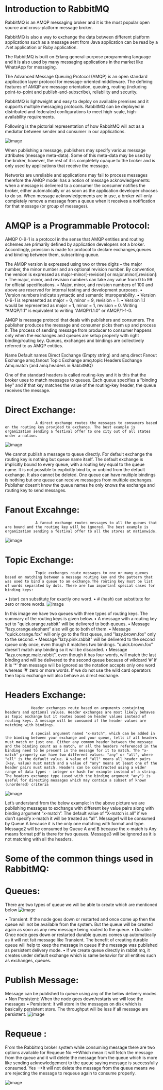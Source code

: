 # Introduction to RabbitMQ

RabbitMQ is an AMQP messaging broker and it is the most popular open source and cross-platform message broker.
 
RabbitMQ is also a way to exchange the data between different platform applications such as a message sent from Java application can be read by a .Net application or Ruby application.
 
The RabbitMQ is built on Erlang general-purpose programming language and it is also used by many messaging applications in the market like WhatsApp for messaging.

The Advanced Message Queuing Protocol (AMQP) is an open standard application layer protocol for message-oriented middleware. The defining features of AMQP are message orientation, queuing, routing (including point-to-point and publish-and-subscribe), reliability and security.

RabbitMQ is lightweight and easy to deploy on available premises and it supports multiple messaging protocols. RabbitMQ can be deployed in distributed and federated configurations to meet high-scale, high-availability requirements.
 
Following is the pictorial representation of how RabbitMQ will act as a mediator between sender and consumer in our applications.

![image](https://user-images.githubusercontent.com/21335378/49988978-95678200-ff2d-11e8-908f-72d02a452519.png)

When publishing a message, publishers may specify various message attributes (message meta-data). Some of this meta-data may be used by the broker, however, the rest of it is completely opaque to the broker and is only used by applications that receive the message.

Networks are unreliable and applications may fail to process messages therefore the AMQP model has a notion of message acknowledgements: when a message is delivered to a consumer the consumer notifies the broker, either automatically or as soon as the application developer chooses to do so. When message acknowledgements are in use, a broker will only completely remove a message from a queue when it receives a notification for that message (or group of messages).

# AMQP is a Programmable Protocol:

AMQP 0-9-1 is a protocol in the sense that AMQP entities and routing schemes are primarily defined by application developers not a broker. Accordingly, provision is made for protocol to declare exchanges,queues and binding between them, subscribing queue.

The AMQP version is expressed using two or three digits – the major number, the minor number and an optional revision number. By convention, the version is expressed as major-minor[-revision] or major.minor[.revision]:
 •	The major, minor, and revision numbers can take any value from 0 to 99 for official specifications.
 •	Major, minor, and revision numbers of 100 and above are reserved for internal testing and development purposes.
 •	Version numbers indicate syntactic and semantic interoperability.
 •	Version 0-9-1 is represented as major = 0, minor = 9, revision = 1.
 •	Version 1.1 would be represented as major = 1, minor = 1, revision = 0. Writing “AMQP/1.1” is equivalent to writing “AMQP/1.1.0” or AMQP/1-1-0.

AMQP is message protocol that deals with publishers and consumers. The publisher produces the message and consumer picks them up and process it. The process of sending message from producer to consumer happens only when the exchanges and queues are setup properly with right binding/routing key.
Queues, exchanges and bindings are collectively referred to as AMQP entities.

Name	Default names
Direct Exchange	(Empty string) and amq.direct
Fanout Exchange	amq.fanout
Topic Exchange	amq.topic
Headers Exchange	Amq.match  (and amq.headers in RabbitMQ)

One of the standard headers is called routing-key and it is this that the broker uses to match messages to queues. Each queue specifies a "binding key" and if that key matches the value of the routing-key header, the queue receives the message.

# Direct Exchange:
                  A direct exchange routes the messages to consumers based on the routing key provided to exchange. The best example is organization sending a festival offer to one city out of all states under a nation.
![image](https://user-images.githubusercontent.com/21335378/49989076-f0997480-ff2d-11e8-893e-38ebcb1c74c1.png)

We cannot publish a message to queue directly. For default exchange the routing key is nothing but queue name itself.
The default exchange is implicitly bound to every queue, with a routing key equal to the queue name.
It is not possible to explicitly bind to, or unbind from the default exchange. It also cannot be deleted.
One queue can have multiple bindings is nothing but one queue can receive messages from multiple exchanges.
Publisher doesn’t know the queue names he only knows the exchange and routing key to send messages.

# Fanout Excahnge:
                  A fanout exchange routes messages to all the queues that are bound and the routing key will be ignored. The best example is organization sending a festival offer to all the stores at nationwide.

![image](https://user-images.githubusercontent.com/21335378/49989144-1f174f80-ff2e-11e8-8702-42ccfb1ee733.png)

# Topic Exchange:
                  Topic exchanges route messages to one or many queues based on matching between a message routing key and the pattern that was used to bind a queue to an exchange.The routing key must be list of words separated by dots. There are two important special cases for binding keys:
 •	(star) can substitute for exactly one word.
 •	# (hash) can substitute for zero or more words.
![image](https://user-images.githubusercontent.com/21335378/49989159-30605c00-ff2e-11e8-8077-a342a1ca6656.png)

In this image we have two queues with three types of routing keys. The summary of the routing keys is given below.
•	A message with a routing key set to "quick.orange.rabbit" will be delivered to both queues. 
•	Message "lazy.orange.elephant" also will go to both of them.
•	Message "quick.orange.fox" will only go to the first queue, and "lazy.brown.fox" only to the second.
•	Message  "lazy.pink.rabbit" will be delivered to the second queue only once, even though it matches two bindings. "quick.brown.fox" doesn't match any binding so it will be discarded.
•	Message “lazy.orange.male.rabbit", even though it has four words, will match the last binding and will be delivered to the second queue because of wildcard ‘#’ if it is ‘*’ then message will be ignored as the notation accepts only one word whereas ‘#’ zero or more words.
 If we do not use the wild card operators then topic exchange will also behave as direct exchange.

# Headers Exchange:
                Header exchanges route based on arguments containing headers and optional values. Header exchanges are most likely behaves as topic exchange but it routes based on header values instead of routing keys. A message will be consumed if the header values are matching with bindings.

                A special argument named "x-match", which can be added in the binding between your exchange and your queue, tells if all headers must match or just one. Either any common header between the message and the binding count as a match, or all the headers referenced in the binding need to be present in the message for it to match. The "x-match" property can have two different values: "any" or "all", where "all" is the default value. A value of "all" means all header pairs (key, value) must match and a value of "any" means at least one of the header pairs must match. Headers can be constructed using a wider range of data types - integer or hash for example instead of a string. The headers exchange type (used with the binding argument "any") is useful for directing messages which may contain a subset of known (unordered) criteria

![image](https://user-images.githubusercontent.com/21335378/49989185-4d952a80-ff2e-11e8-97e6-dd09fc40ed16.png)

Let’s understand from the below example:
In the above picture we are publishing messages to exchange with different key value pairs along with binding argument “x-match”. The default value of  “X-match is all” if we don’t specify x-match it will be treated as “all”.
Message1 will be consumed by Queue A because it is the only one matching with format and type.
Message2 will be consumed by  Queue A and B because the x-match is Any means format pdf is there for two queues.
Message3 will be ignored as it is not matching with all the headers.

# Some of the common things used in RabbitMQ: 
# Queues: 
  There are two types of queue we will be able to create which are mentioned below
![image](https://user-images.githubusercontent.com/21335378/49989323-b54b7580-ff2e-11e8-9a50-99a657b7b8f4.png)

•	Transient: If the node goes down or restarted and once come up then the queue will not be available from the system. But the queue will be created again as soon as any new message being routed to the queue. 
•	Durable:   Once node goes down or restarted durable queues comes up automatically as it will not fait message like Transient. The benefit of creating durable queue will help to keep the message in queue if the message was published as persistent delivery mode.
•	If we create queue directly in rabbit mq, it creates under default exchange which is same behavior for all entities such as exchanges, queues.
# Publish Message: 
Message can be published to queue using any of the below delivery modes.
•	Non Persistent: When the node goes down/restarts we will lose the messages
•	Persistent: It will store in the messages on disk which is basically persistent store. The throughput will be less if all message are persistent.
![image](https://user-images.githubusercontent.com/21335378/49989354-d2804400-ff2e-11e8-8d75-a7d84b6ad0c4.png)

# Requeue :
From the Rabbitmq broker system while consuming message there are two options available for Requeue 
          No -->Which mean it will fetch the message from the queue and it will delete the message from the queue which is more like sending acknowledgement to the queue saying message is successfully consumed.
          Yes -->It will not delete the message from the queue means we are rejecting the message to requeue again to consume properly.


![image](https://user-images.githubusercontent.com/21335378/49989377-e0ce6000-ff2e-11e8-8dd5-dc1d020ecfec.png)

